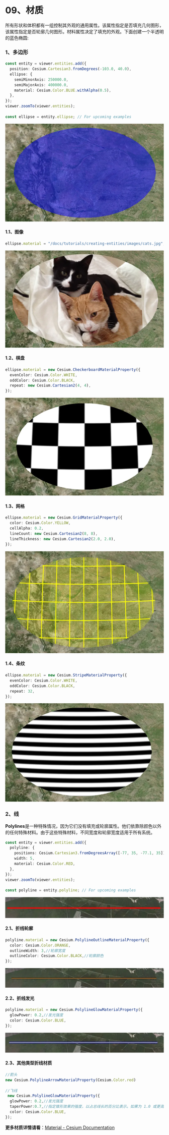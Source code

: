 # 09、材质

所有形状和体积都有一组控制其外观的通用属性。该属性指定是否填充几何图形，该属性指定是否轮廓几何图形。材料属性决定了填充的外观。下面创建一个半透明的蓝色椭圆:

### 1、多边形

```typescript
const entity = viewer.entities.add({
  position: Cesium.Cartesian3.fromDegrees(-103.0, 40.0),
  ellipse: {
    semiMinorAxis: 250000.0,
    semiMajorAxis: 400000.0,
    material: Cesium.Color.BLUE.withAlpha(0.5),
  },
});
viewer.zoomTo(viewer.entities);

const ellipse = entity.ellipse; // For upcoming examples
```

![](./img/image-20230711163526031.png)

#### 1.1、图像

```typescript
ellipse.material = "/docs/tutorials/creating-entities/images/cats.jpg";
```

![](./img/image-20230711163622606.png)

#### 1.2、棋盘

```typescript
ellipse.material = new Cesium.CheckerboardMaterialProperty({
  evenColor: Cesium.Color.WHITE,
  oddColor: Cesium.Color.BLACK,
  repeat: new Cesium.Cartesian2(4, 4),
});
```

![](./img/image-20230711163710195.png)

#### 1.3、网格

```typescript
ellipse.material = new Cesium.GridMaterialProperty({
  color: Cesium.Color.YELLOW,
  cellAlpha: 0.2,
  lineCount: new Cesium.Cartesian2(8, 8),
  lineThickness: new Cesium.Cartesian2(2.0, 2.0),
});
```

![](./img/image-20230711163743542.png)

#### 1.4、条纹

```typescript
ellipse.material = new Cesium.StripeMaterialProperty({
  evenColor: Cesium.Color.WHITE,
  oddColor: Cesium.Color.BLACK,
  repeat: 32,
});
```

![](./img/image-20230711163812399.png)

### 2、线

**Polylines**是一种特殊情况，因为它们没有填充或轮廓属性。他们依靠除颜色以外的任何特殊材料。由于这些特殊材料，不同宽度和轮廓宽度适用于所有系统。

```typescript
const entity = viewer.entities.add({
  polyline: {
    positions: Cesium.Cartesian3.fromDegreesArray([-77, 35, -77.1, 35]),
    width: 5,
    material: Cesium.Color.RED,
  },
});
viewer.zoomTo(viewer.entities);

const polyline = entity.polyline; // For upcoming examples
```

![](./img/image-20230711164152606.png)

#### 2.1、折线轮廓

```typescript
polyline.material = new Cesium.PolylineOutlineMaterialProperty({
  color: Cesium.Color.ORANGE,
  outlineWidth: 3,//轮廓宽度
  outlineColor: Cesium.Color.BLACK,//轮廓颜色
});
```

![](./img/image-20230711164300128.png)

#### 2.2、折线发光

```typescript
polyline.material = new Cesium.PolylineGlowMaterialProperty({
  glowPower: 0.2,//发光强度
  color: Cesium.Color.BLUE,
});
```

![](./img/image-20230711164346565.png)

#### 2.3、其他类型折线材质

```typescript
//箭头
new Cesium.PolylineArrowMaterialProperty(Cesium.Color.red)

//飞线
 new Cesium.PolylineGlowMaterialProperty({
  glowPower: 0.2,//发光强度
  taperPower:0.7,//指定锥形效果的强度，以占总线长的百分比表示。如果为 1.0 或更高版本，则不使用锥度效果
  color: Cesium.Color.BLUE,
});
```



**更多材质详情请看**：[Material - Cesium Documentation](https://cesium.com/learn/cesiumjs/ref-doc/Material.html?classFilter=material)

## 